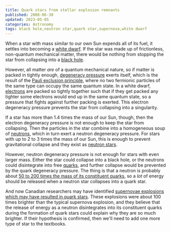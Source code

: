 ```yaml
---
title: Quark stars from stellar explosion remnants
published: 2008-06-30
updated: 2023-05-05
categories: Astronomy
tags: black hole,neutron star,quark star,supernova,white dwarf
---
```


When a star with mass similar to our own Sun expends all of its fuel, it settles into
becoming a <a href="https://en.wikipedia.org/wiki/White_dwarf">white dwarf</a>.  If the
star was made up of frictionless, non-quantum mechanical matter, there would be nothing
from stopping the star from collapsing into a
<a href="https://en.wikipedia.org/wiki/Black_hole">black hole</a>.

<!--more-->

However, all matter <em>are</em> of a quantum mechanical nature, so if matter is packed in
tightly enough, <a href="https://en.wikipedia.org/wiki/Degeneracy_pressure">degeneracy pressure</a>
exerts itself, which is the result of the
<a href="https://en.wikipedia.org/wiki/Pauli_exclusion_principle">Pauli exclusion principle</a>,
where no two fermionic particles of the same type can occupy the same
quantum state.  In a white dwarf, <a href="https://en.wikipedia.org/wiki/Electron">electrons</a>
are packed so tightly together such that if they get packed any tighter some electrons
would end up in the same quantum state, so a pressure that fights against further packing
is exerted.  This electron degeneracy pressure prevents the star from collapsing into a
singularity.

If a star has more than 1.4 times the mass of our Sun, though, then the electron
degeneracy pressure is not enough to keep the star from collapsing.  Then the particles in
the star combine into a homogeneous soup of
<a href="https://en.wikipedia.org/wiki/Neutron">neutrons</a>,
which in turn exert a neutron degeneracy pressure.
For stars with up to 2 to 3 times the mass of our Sun, this is
enough to prevent gravitational collapse and they exist as
<a href="https://en.wikipedia.org/wiki/Neutron_star">neutron stars</a>.

However, neutron degeneracy pressure is not enough for stars with even larger mass.
Either the star could collapse into a black hole, or the neutrons could disintegrate into
free <a href="https://en.wikipedia.org/wiki/Quark">quarks</a>, and further collapse would
be prevented by the quark degeneracy pressure.  The thing is that a neutron is probably
about <a href="https://physics.aps.org/articles/v11/118">50 to 200 times the mass of its constituent quarks</a>,
so a <em>lot</em> of energy should be released when a neutron star collapses into a quark star.

And now Canadian researchers may have identified
<a href="https://new.nsf.gov/news/not-quirk-quark-quark-star">supernovae explosions which may have resulted in quark stars</a>.
These explosions were about 100 times brighter than the typical supernova explosion, and
they believe that the release of energy as a neutron disintegrates into its constituent
quarks during the formation of quark stars could explain why they are so much brighter.
If their hypothesis is confirmed, then we'll need to add one more type of star to the textbooks.
